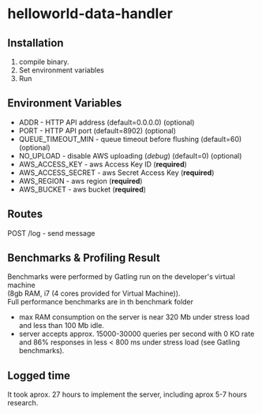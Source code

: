# helloworld-data-handler
## Installation
1. compile binary.
2. Set environment variables
3. Run

## Environment Variables
- ADDR - HTTP API address (default=0.0.0.0) (optional)
- PORT - HTTP API port (default=8902) (optional)
- QUEUE_TIMEOUT_MIN - queue timeout before flushing (default=60) (optional)
- NO_UPLOAD - disable AWS uploading (_debug_) (default=0) (optional)
- AWS_ACCESS_KEY - aws Access Key ID (**required**)
- AWS_ACCESS_SECRET - aws Secret Access Key (**required**)
- AWS_REGION - aws region (**required**)
- AWS_BUCKET - aws bucket (**required**) 

## Routes
POST /log - send message

## Benchmarks & Profiling Result
Benchmarks were performed by Gatling run on the developer's virtual machine \
(8gb RAM, i7 (4 cores provided for Virtual Machine)).\
Full performance benchmarks are in th benchmark folder

- max RAM consumption on the server is near 320 Mb under stress load and less than 100 Mb idle.
- server accepts approx. 15000-30000 queries per second with 0 KO rate and 86% responses in less < 800 ms under stress load (see Gatling benchmarks).

## Logged time
It took aprox. 27 hours to implement the server, including aprox 5-7 hours research.
